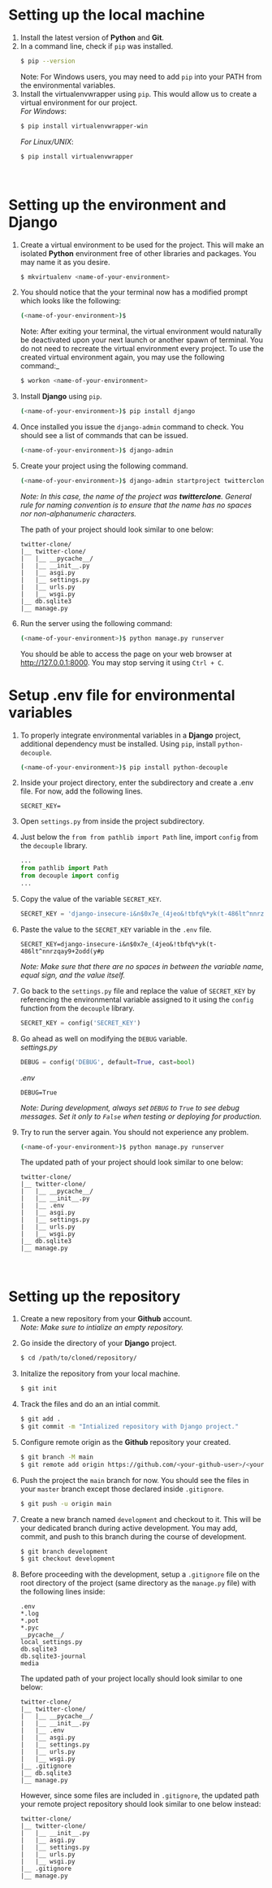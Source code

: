 # Setting up the local machine

1. Install the latest version of **Python** and **Git**.
2. In a command line, check if `pip` was installed.
   ```bash
   $ pip --version
   ```
   Note: For Windows users, you may need to add `pip` into your PATH from the environmental variables.
3. Install the virtualenvwrapper using `pip`. This would allow us to create a virtual environment for our project.<br>
   _For Windows_:
   ```bash
   $ pip install virtualenvwrapper-win
   ```
   _For Linux/UNIX_:
   ```bash
   $ pip install virtualenvwrapper
   ```
   <br>

# Setting up the environment and Django

1. Create a virtual environment to be used for the project. This will make an isolated **Python** environment free of other libraries and packages. You may name it as you desire.
   ```bash
   $ mkvirtualenv <name-of-your-environment>
   ```
2. You should notice that the your terminal now has a modified prompt which looks like the following:
   ```bash
   (<name-of-your-environment>)$
   ```
   Note: After exiting your terminal, the virtual environment would naturally be deactivated upon your next launch or another spawn of terminal. You do not need to recreate the virtual environment every project. To use the created virtual environment again, you may use the following command:\_
   ```bash
   $ workon <name-of-your-environment>
   ```
3. Install **Django** using `pip`.
   ```bash
   (<name-of-your-environment>)$ pip install django
   ```
4. Once installed you issue the `django-admin` command to check. You should see a list of commands that can be issued.
   ```bash
   (<name-of-your-environment>)$ django-admin
   ```
5. Create your project using the following command.
   ```bash
   (<name-of-your-environment>)$ django-admin startproject twitterclone
   ```
   _Note: In this case, the name of the project was **twitterclone**. General rule for naming convention is to ensure that the name has no spaces nor non-alphanumeric characters._
   
   The path of your project should look similar to one below:
   ```
   twitter-clone/
   |__ twitter-clone/
   |   |__ __pycache__/
   |   |__ __init__.py
   |   |__ asgi.py
   |   |__ settings.py
   |   |__ urls.py
   |   |__ wsgi.py
   |__ db.sqlite3
   |__ manage.py
   ```
6. Run the server using the following command:

   ```bash
   (<name-of-your-environment>)$ python manage.py runserver
   ```

   You should be able to access the page on your web browser at http://127.0.0.1:8000. You may stop serving it using `Ctrl + C`.

# Setup .env file for environmental variables
1. To properly integrate environmental variables in a **Django** project, additional dependency must be installed. Using `pip`, install `python-decouple`.
   ```bash
   (<name-of-your-environment>)$ pip install python-decouple
   ```
2. Inside your project directory, enter the subdirectory and create a .env file. For now, add the following lines.
   ```
   SECRET_KEY=
   ```
3. Open `settings.py` from inside the project subdirectory.
4. Just below the `from from pathlib import Path` line, import `config` from the `decouple` library.
   ```python
   ...
   from pathlib import Path
   from decouple import config
   ...
   ```
5. Copy the value of the variable `SECRET_KEY`.
   ```python
   SECRET_KEY = 'django-insecure-i&n$0x7e_(4jeo&!tbfq%*yk(t-486lt^nnrzqay9+2odd(y#p'
   ```
6. Paste the value to the `SECRET_KEY` variable in the `.env` file.
   ```
   SECRET_KEY=django-insecure-i&n$0x7e_(4jeo&!tbfq%*yk(t-486lt^nnrzqay9+2odd(y#p
   ```
   *Note: Make sure that there are no spaces in between the variable name, equal sign, and the value itself.*
7. Go back to the `settings.py` file and replace the value of `SECRET_KEY` by referencing the environmental variable assigned to it using the `config` function from the `decouple` library.
   ```python
   SECRET_KEY = config('SECRET_KEY')
   ```
8. Go ahead as well on modifying the `DEBUG` variable.<br>
   *settings.py*
   ```python
   DEBUG = config('DEBUG', default=True, cast=bool)
   ```
   *.env*
   ```
   DEBUG=True
   ```
   *Note: During development, always set `DEBUG` to `True` to see debug messages. Set it only to `False` when testing or deploying for production.*
8. Try to run the server again. You should not experience any problem.

   ```bash
   (<name-of-your-environment>)$ python manage.py runserver
   ```

   The updated path of your project should look similar to one below:
   ```
   twitter-clone/
   |__ twitter-clone/
   |   |__ __pycache__/
   |   |__ __init__.py
   |   |__ .env
   |   |__ asgi.py
   |   |__ settings.py
   |   |__ urls.py
   |   |__ wsgi.py
   |__ db.sqlite3
   |__ manage.py
   ```
   <br>

# Setting up the repository

1. Create a new repository from your **Github** account.<br>
   *Note: Make sure to intialize an empty repository.*
2. Go inside the directory of your **Django** project.
   ```bash
   $ cd /path/to/cloned/repository/
   ```
3. Initalize the repository from your local machine.
   ```bash
   $ git init
   ```
4. Track the files and do an an intial commit.
   ```bash
   $ git add .
   $ git commit -m "Intialized repository with Django project."
   ```
5. Configure remote origin as the **Github** repository your created.
   ```bash
   $ git branch -M main
   $ git remote add origin https://github.com/<your-github-user>/<your-repository>.git
   ```
6. Push the project the `main` branch for now. You should see the files in your `master` branch except those declared inside `.gitignore`.
   ```bash
   $ git push -u origin main
   ```
7. Create a new branch named `development` and checkout to it. This will be your dedicated branch during active development. You may add, commit, and push to this branch during the course of development.
   ```bash
   $ git branch development
   $ git checkout development
   ```
8. Before proceeding with the development, setup a `.gitignore` file on the root directory of the project (same directory as the `manage.py` file) with the following lines inside:
   ```
   .env
   *.log
   *.pot
   *.pyc
   __pycache__/
   local_settings.py
   db.sqlite3
   db.sqlite3-journal
   media
   ```

   The updated path of your project locally should look similar to one below:
   ```
   twitter-clone/
   |__ twitter-clone/
   |   |__ __pycache__/
   |   |__ __init__.py
   |   |__ .env
   |   |__ asgi.py
   |   |__ settings.py
   |   |__ urls.py
   |   |__ wsgi.py
   |__ .gitignore
   |__ db.sqlite3
   |__ manage.py
   ```

   However, since some files are included in `.gitignore`, the updated path your remote project repository should look similar to one below instead:
   ```
   twitter-clone/
   |__ twitter-clone/
   |   |__ __init__.py
   |   |__ asgi.py
   |   |__ settings.py
   |   |__ urls.py
   |   |__ wsgi.py
   |__ .gitignore
   |__ manage.py
   ```
   <br>